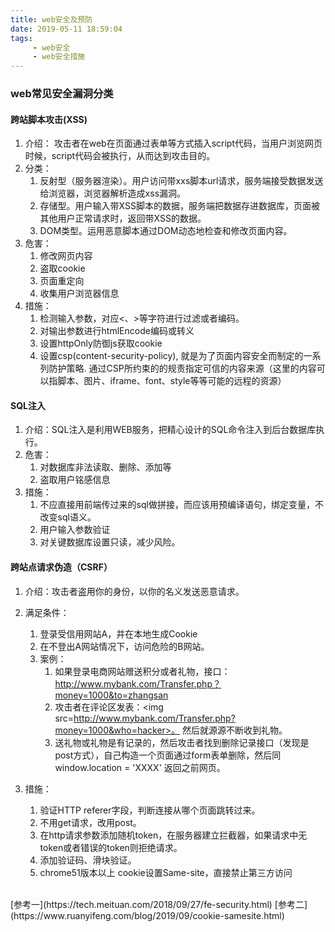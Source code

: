 ```yaml
---
title: web安全及预防
date: 2019-05-11 18:59:04
tags:
     - web安全
     - web安全措施
---
```


### web常见安全漏洞分类
#### 跨站脚本攻击(XSS)
1. 介绍： 攻击者在web在页面通过表单等方式插入script代码，当用户浏览网页时候，script代码会被执行，从而达到攻击目的。
2. 分类：
   1. 反射型（服务器渲染）。用户访问带xxs脚本url请求，服务端接受数据发送给浏览器，浏览器解析造成xss漏洞。
   2. 存储型。用户输入带XSS脚本的数据，服务端把数据存进数据库，页面被其他用户正常请求时，返回带XSS的数据。
   3. DOM类型。运用恶意脚本通过DOM动态地检查和修改页面内容。
3. 危害：
   1. 修改网页内容
   2. 盗取cookie
   3. 页面重定向
   4. 收集用户浏览器信息
4. 措施：
   1. 检测输入参数，对应<、>等字符进行过滤或者编码。
   2. 对输出参数进行htmlEncode编码或转义
   3. 设置httpOnly防御js获取cookie
   4. 设置csp(content-security-policy), 就是为了页面内容安全而制定的一系列防护策略. 通过CSP所约束的的规责指定可信的内容来源（这里的内容可以指脚本、图片、iframe、font、style等等可能的远程的资源）

#### SQL注入
1. 介绍：SQL注入是利用WEB服务，把精心设计的SQL命令注入到后台数据库执行。
2. 危害：
   1. 对数据库非法读取、删除、添加等
   2. 盗取用户铭感信息
3. 措施：
   1. 不应直接用前端传过来的sql做拼接，而应该用预编译语句，绑定变量，不改变sql语义。
   2. 用户输入参数验证
   3. 对关键数据库设置只读，减少风险。

#### 跨站点请求伪造（CSRF）
1. 介绍：攻击者盗用你的身份，以你的名义发送恶意请求。

2. 满足条件：
   1. 登录受信用网站A，并在本地生成Cookie
   2. 在不登出A网站情况下，访问危险的B网站。
   3. 案例：
      1. 如果登录电商网站赠送积分或者礼物，接口：http://www.mybank.com/Transfer.php？money=1000&to=zhangsan
      2. 攻击者在评论区发表：<img src=http://www.mybank.com/Transfer.php?money=1000&who=hacker>。 然后就源源不断收到礼物。
      3. 送礼物或礼物是有记录的，然后攻击者找到删除记录接口（发现是post方式），自己构造一个页面通过form表单删除，然后同window.location = 'XXXX' 返回之前网页。

3. 措施：
   1. 验证HTTP referer字段，判断连接从哪个页面跳转过来。
   2. 不用get请求，改用post。
   3. 在http请求参数添加随机token，在服务器建立拦截器，如果请求中无token或者错误的token则拒绝请求。
   4. 添加验证码、滑块验证。
   5. chrome51版本以上 cookie设置Same-site，直接禁止第三方访问



<br >
[参考一](https://tech.meituan.com/2018/09/27/fe-security.html)
[参考二](https://www.ruanyifeng.com/blog/2019/09/cookie-samesite.html)